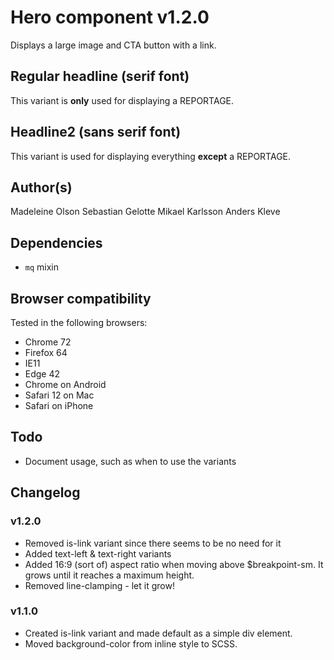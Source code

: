 # Hero component v1.2.0

Displays a large image and CTA button with a link.

## Regular headline (serif font)

This variant is **only** used for displaying a REPORTAGE.

## Headline2 (sans serif font)

This variant is used for displaying everything **except** a REPORTAGE.

## Author(s)

Madeleine Olson
Sebastian Gelotte
Mikael Karlsson
Anders Kleve

## Dependencies

- `mq` mixin

## Browser compatibility

Tested in the following browsers:

- Chrome 72
- Firefox 64
- IE11
- Edge 42
- Chrome on Android
- Safari 12 on Mac
- Safari on iPhone

## Todo

- Document usage, such as when to use the variants

## Changelog

### v1.2.0

- Removed is-link variant since there seems to be no need for it
- Added text-left & text-right variants
- Added 16:9 (sort of) aspect ratio when moving above $breakpoint-sm. It grows until it reaches a maximum height.
- Removed line-clamping - let it grow!


### v1.1.0

- Created is-link variant and made default as a simple div element.
- Moved background-color from inline style to SCSS.
